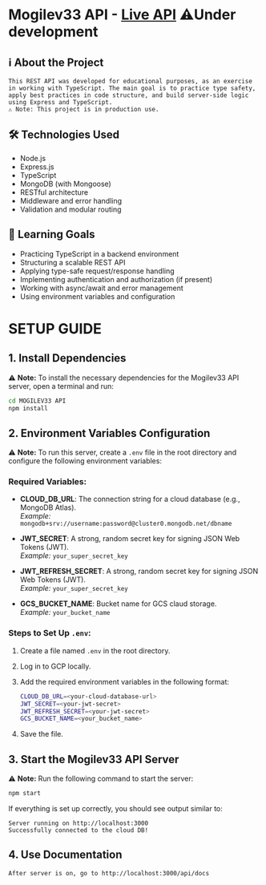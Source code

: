 # Mogilev33 API - [Live API](https://mogilev33-api-1015282011082.europe-west4.run.app) ⚠️Under development

## ℹ️ About the Project

    This REST API was developed for educational purposes, as an exercise in working with TypeScript. The main goal is to practice type safety, apply best practices in code structure, and build server-side logic using Express and TypeScript.
    ⚠️ Note: This project is in production use.

## 🛠️ Technologies Used

- Node.js
- Express.js
- TypeScript
- MongoDB (with Mongoose)
- RESTful architecture
- Middleware and error handling
- Validation and modular routing

## 🎯 Learning Goals

- Practicing TypeScript in a backend environment
- Structuring a scalable REST API
- Applying type-safe request/response handling
- Implementing authentication and authorization (if present)
- Working with async/await and error management
- Using environment variables and configuration

# SETUP GUIDE

## 1. Install Dependencies

⚠️ **Note:** To install the necessary dependencies for the Mogilev33 API server, open a terminal and run:

```sh
cd MOGILEV33 API
npm install
```

## 2. Environment Variables Configuration

⚠️ **Note:** To run this server, create a `.env` file in the root directory and configure the following environment variables:

### Required Variables:

- **CLOUD_DB_URL**: The connection string for a cloud database (e.g., MongoDB Atlas).  
  _Example:_ `mongodb+srv://username:password@cluster0.mongodb.net/dbname`

- **JWT_SECRET**: A strong, random secret key for signing JSON Web Tokens (JWT).  
  _Example:_ `your_super_secret_key`

- **JWT_REFRESH_SECRET**: A strong, random secret key for signing JSON Web Tokens (JWT).  
  _Example:_ `your_super_secret_key`

- **GCS_BUCKET_NAME**: Bucket name for GCS claud storage.  
  _Example:_ `your_bucket_name`

### Steps to Set Up `.env`:

1. Create a file named `.env` in the root directory.
2. Log in to GCP locally.
3. Add the required environment variables in the following format:

    ```sh
    CLOUD_DB_URL=<your-cloud-database-url>
    JWT_SECRET=<your-jwt-secret>
    JWT_REFRESH_SECRET=<your-jwt-secret>
    GCS_BUCKET_NAME=<your_bucket_name>
    ```

4. Save the file.

## 3. Start the Mogilev33 API Server

⚠️ **Note:** Run the following command to start the server:

```sh
npm start
```

If everything is set up correctly, you should see output similar to:

```
Server running on http://localhost:3000
Successfully connected to the cloud DB!
```

## 4. Use Documentation

```
After server is on, go to http://localhost:3000/api/docs
```
